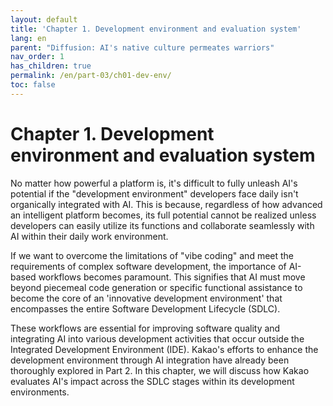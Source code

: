 ```yaml
---
layout: default
title: 'Chapter 1. Development environment and evaluation system'
lang: en
parent: "Diffusion: AI's native culture permeates warriors"
nav_order: 1
has_children: true
permalink: /en/part-03/ch01-dev-env/
toc: false
---
```


# Chapter 1. Development environment and evaluation system

No matter how powerful a platform is, it's difficult to fully unleash AI's potential if the "development environment" developers face daily isn't organically integrated with AI. This is because, regardless of how advanced an intelligent platform becomes, its full potential cannot be realized unless developers can easily utilize its functions and collaborate seamlessly with AI within their daily work environment.

If we want to overcome the limitations of "vibe coding" and meet the requirements of complex software development, the importance of AI-based workflows becomes paramount. This signifies that AI must move beyond piecemeal code generation or specific functional assistance to become the core of an 'innovative development environment' that encompasses the entire Software Development Lifecycle (SDLC). 

These workflows are essential for improving software quality and integrating AI into various development activities that occur outside the Integrated Development Environment (IDE). Kakao's efforts to enhance the development environment through AI integration have already been thoroughly explored in Part 2. In this chapter, we will discuss how Kakao evaluates AI's impact across the SDLC stages within its development environments.